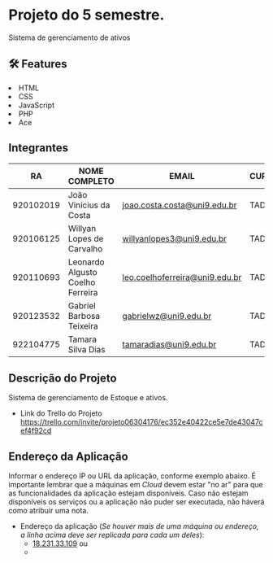 
# Projeto do 5 semestre.
Sistema de gerenciamento de ativos
## :hammer_and_wrench: Features 
<li>HTML</li>
<li>CSS</li>
<li>JavaScript</li>
<li>PHP</li>
<li>Ace</li>



## Integrantes
| RA         | NOME COMPLETO           | EMAIL                        | CURSO | TURMA |
|------      |---------------          |--------                      |------ |-------|
| 920102019  | João Vinícius da Costa  | joao.costa.costa@uni9.edu.br | TADS  | 5A    |
| 920106125  | Willyan Lopes de Carvalho |willyanlopes3@uni9.edu.br    | TADS  | 5A    |
| 920110693  | Leonardo Algusto Coelho Ferreira |leo.coelhoferreira@uni9.edu.br    | TADS  | 5A    |
| 920123532  | Gabriel Barbosa Teixeira |gabrielwz@uni9.edu.br     | TADS  | 5A    |
| 922104775  | Tamara Silva Dias |tamaradias@uni9.edu.br  | TADS  | 1A    |

## Descrição do Projeto
Sistema de gerenciamento de Estoque e ativos.
+ Link do Trello do Projeto https://trello.com/invite/projeto06304176/ec352e40422ce5e7de43047cef4f92cd

## Endereço da Aplicação
Informar o endereço IP ou URL da aplicação, conforme exemplo abaixo. É importante lembrar que a máquinas em *Cloud* devem estar "no ar" para que as funcionalidades da aplicação estejam disponíveis. Caso não estejam disponíveis os serviços ou a aplicação não puder ser executada, não háverá como atribuir uma nota.

* Endereço da aplicação (*Se houver mais de uma máquina ou endereço, a linha acima deve ser replicada para cada um deles*):
	+ [18.231.33.109](182.1654.25.01/) ou
	+ 
